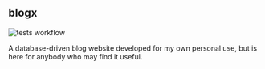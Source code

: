 blogx
-----

![tests workflow](https://github.com/kevr/blogx/actions/workflows/tests.yaml/badge.svg?branch=master)

A database-driven blog website developed for my own personal
use, but is here for anybody who may find it useful.
